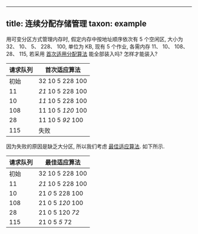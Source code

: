 
---
title: 连续分配存储管理
taxon: example
---

用可变分区方式管理内存时, 假定内存中按地址顺序依次有 5 个空闲区, 大小为 32、 10、 5、 228、 100, 单位为 KB, 现有 5 个作业, 各需内存 11、 10、 108、 28、 115, 若采用 [首次适用分配算法](/408/operating-system/首次适应算法.md) 能全部装入吗? 怎样才能装入?

| 请求队列 | ⾸次适应算法 |
| - | - |
| 初始 | 32 10 5 228 100 |
| 11 | *21* 10 5 228 100 |
| 10 | *11* 10 5 228 100 |
| 108 | 11 10 5 *120* 100 |
| 28 | 11 10 5 *92* 100 |
| 115 | 失败 |

因为失败的原因是缺乏大分区, 所以我们考虑 [最佳适应算法](/408/operating-system/最佳适应算法.md). 如下所示. 

| 请求队列 | 最佳适应算法 |
| - | - |
| 初始 | 32 10 5 228 100 |
| 11 | *21* 10 5 228 100 |
| 10 | 21 *0* 5 228 100 |
| 108 | 21 0 5 *120* 100 |
| 28 | 21 0 5 120 *72* |
| 115 | 21 0 5 *5* 72 |
